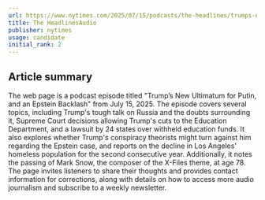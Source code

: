 ```yaml
---
url: https://www.nytimes.com/2025/07/15/podcasts/the-headlines/trumps-new-ultimatum-for-putin-and-an-epstein-backlash.html
title: The HeadlinesAudio
publisher: nytimes
usage: candidate
initial_rank: 2
---
```

## Article summary
The web page is a podcast episode titled "Trump’s New Ultimatum for Putin, and an Epstein Backlash" from July 15, 2025. The episode covers several topics, including Trump's tough talk on Russia and the doubts surrounding it, Supreme Court decisions allowing Trump's cuts to the Education Department, and a lawsuit by 24 states over withheld education funds. It also explores whether Trump's conspiracy theorists might turn against him regarding the Epstein case, and reports on the decline in Los Angeles' homeless population for the second consecutive year. Additionally, it notes the passing of Mark Snow, the composer of the X-Files theme, at age 78. The page invites listeners to share their thoughts and provides contact information for corrections, along with details on how to access more audio journalism and subscribe to a weekly newsletter.
